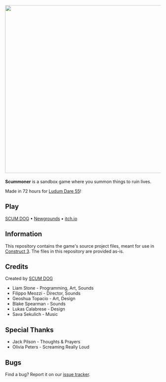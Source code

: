<h1 align="center"><img width="544" src="https://github.com/user-attachments/assets/b7be36da-a5f7-400f-b33a-9ac0dd729e34" /></h1>

**Scummoner** is a sandbox game where you summon things to ruin lives.

Made in 72 hours for [Ludum Dare 55](https://ldjam.com/events/ludum-dare/55/scummoner)!

## Play
[SCUM DOG](https://scum.dog/games/scummoner) • [Newgrounds](https://www.newgrounds.com/portal/view/926208) • [itch.io](https://bobatealee.itch.io/scummoner)

## Information
This repository contains the game's source project files, meant for use in [Construct 3](https://construct.net/). The files in this repository are provided as-is.

## Credits
Created by [SCUM DOG](https://scum.dog/)

- Liam Stone - Programming, Art, Sounds
- Filippo Meozzi - Director, Sounds
- Geoshua Topacio - Art, Design
- Blake Spearman - Sounds
- Lukas Calabrese - Design
- Sava Sekulich - Music

## Special Thanks
- Jack Pilson - Thoughts & Prayers
- Olivia Peters - Screaming Really Loud

## Bugs
Find a bug? Report it on our [issue tracker](https://github.com/bobatealee/scummoner/issues/new/choose).
